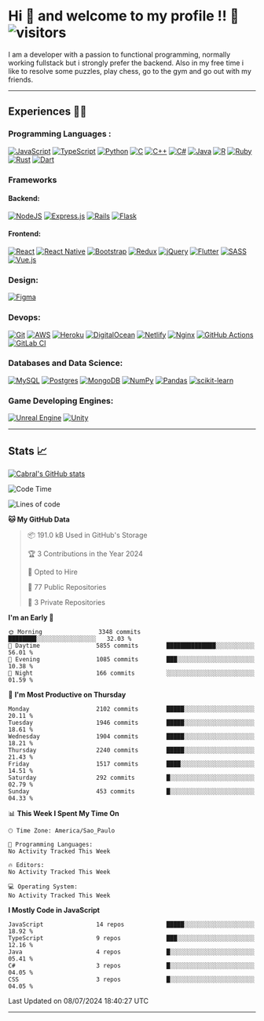 # Hi 👋 and welcome to my profile !! 🦊 ![visitors](https://visitor-badge.glitch.me/badge?page_id=JoaoVictorCabraldeMelo.JoaoVictorCabraldeMelo/JoaoVictorCabraldeMelo.&left_color=green&right_color=red)


I am a developer with a passion to functional programming, normally working fullstack but i strongly prefer the backend. Also in my free time i like to resolve some puzzles, play chess, go to the gym and go out with my friends.


<hr/>

## Experiences  👨‍💻 
  ### Programming Languages : 
  [![JavaScript](https://img.shields.io/badge/javascript-%23323330.svg?style=for-the-badge&logo=javascript&logoColor=%23F7DF1E)](https://developer.mozilla.org/pt-BR/docs/Web/JavaScript)  [![TypeScript](https://img.shields.io/badge/typescript-%23007ACC.svg?style=for-the-badge&logo=typescript&logoColor=white)](https://www.typescriptlang.org) [![Python](https://img.shields.io/badge/python-%2314354C.svg?style=for-the-badge&logo=python&logoColor=white)](https://www.python.org) [![C](https://img.shields.io/badge/c-%2300599C.svg?style=for-the-badge&logo=c&logoColor=white)](https://en.wikipedia.org/wiki/C_(programming_language)) [![C++](https://img.shields.io/badge/c++-%2300599C.svg?style=for-the-badge&logo=c%2B%2B&logoColor=white)](https://en.wikipedia.org/wiki/C%2B%2B) [![C#](https://img.shields.io/badge/c%23-%23239120.svg?style=for-the-badge&logo=c-sharp&logoColor=white)](https://docs.microsoft.com/pt-br/dotnet/csharp/tour-of-csharp/) [![Java](https://img.shields.io/badge/java-%23ED8B00.svg?style=for-the-badge&logo=java&logoColor=white)](https://www.oracle.com/br/java/technologies/) [![R](https://img.shields.io/badge/r-%23276DC3.svg?style=for-the-badge&logo=r&logoColor=white)](https://www.r-project.org) [![Ruby](https://img.shields.io/badge/ruby-%23CC342D.svg?style=for-the-badge&logo=ruby&logoColor=white)](https://www.ruby-lang.org/pt/) [![Rust](https://img.shields.io/badge/rust-%23000000.svg?style=for-the-badge&logo=rust&logoColor=white)](https://www.rust-lang.org/pt-BR) [![Dart](https://img.shields.io/badge/dart-%230175C2.svg?style=for-the-badge&logo=dart&logoColor=white)](https://dart.dev)
 
  ### Frameworks
  #### Backend: 
  [![NodeJS](https://img.shields.io/badge/node.js-%2343853D.svg?style=for-the-badge&logo=node.js&logoColor=white)](https://nodejs.org/en/about/) [![Express.js](https://img.shields.io/badge/express.js-%23404d59.svg?style=for-the-badge&logo=express&logoColor=%2361DAFB)](https://expressjs.com/pt-br/) [![Rails](https://img.shields.io/badge/rails-%23CC0000.svg?style=for-the-badge&logo=ruby-on-rails&logoColor=white)](https://guides.rubyonrails.org) [![Flask](https://img.shields.io/badge/flask-%23000.svg?style=for-the-badge&logo=flask&logoColor=white)](https://flask.palletsprojects.com/en/2.0.x/)

  #### Frontend:
  [![React](https://img.shields.io/badge/react-%2320232a.svg?style=for-the-badge&logo=react&logoColor=%2361DAFB)](https://pt-br.reactjs.org) [![React Native](https://img.shields.io/badge/react_native-%2320232a.svg?style=for-the-badge&logo=react&logoColor=%2361DAFB)](https://reactnative.dev) [![Bootstrap](https://img.shields.io/badge/bootstrap-%23563D7C.svg?style=for-the-badge&logo=bootstrap&logoColor=white)](https://getbootstrap.com) [![Redux](https://img.shields.io/badge/redux-%23593d88.svg?style=for-the-badge&logo=redux&logoColor=white)](https://redux.js.org) [![jQuery](https://img.shields.io/badge/jquery-%230769AD.svg?style=for-the-badge&logo=jquery&logoColor=white)](https://jquery.com) [![Flutter](https://img.shields.io/badge/Flutter-%2302569B.svg?style=for-the-badge&logo=Flutter&logoColor=white)](https://flutter.dev) [![SASS](https://img.shields.io/badge/SASS-hotpink.svg?style=for-the-badge&logo=SASS&logoColor=white)](https://sass-lang.com) [![Vue.js](https://img.shields.io/badge/vuejs-%2335495e.svg?style=for-the-badge&logo=vuedotjs&logoColor=%234FC08D)](https://vuejs.org)

  ### Design:
  [![Figma](https://img.shields.io/badge/figma-%23F24E1E.svg?style=for-the-badge&logo=figma&logoColor=white)](https://www.figma.com)

  ### Devops:
  [![Git](https://img.shields.io/badge/git-%23F05033.svg?style=for-the-badge&logo=git&logoColor=white)](https://git-scm.com) [![AWS](https://img.shields.io/badge/AWS-%23FF9900.svg?style=for-the-badge&logo=amazon-aws&logoColor=white)](https://aws.amazon.com/pt/) [![Heroku](https://img.shields.io/badge/heroku-%23430098.svg?style=for-the-badge&logo=heroku&logoColor=white)](https://www.heroku.com) [![DigitalOcean](https://img.shields.io/badge/DigitalOcean-%230167ff.svg?style=for-the-badge&logo=digitalOcean&logoColor=white)](https://www.digitalocean.com) [![Netlify](https://img.shields.io/badge/netlify-%23000000.svg?style=for-the-badge&logo=netlify&logoColor=#00C7B7)](https://www.netlify.com) [![Nginx](https://img.shields.io/badge/nginx-%23009639.svg?style=for-the-badge&logo=nginx&logoColor=white)](https://www.nginx.com) [![GitHub Actions](https://img.shields.io/badge/githubactions-%232671E5.svg?style=for-the-badge&logo=githubactions&logoColor=white)](https://docs.github.com/pt/actions) [![GitLab CI](https://img.shields.io/badge/GitLabCI-%23181717.svg?style=for-the-badge&logo=gitlab&logoColor=white)](https://docs.gitlab.com/ee/ci/)

  ### Databases and Data Science:
  [![MySQL](https://img.shields.io/badge/mysql-%2300f.svg?style=for-the-badge&logo=mysql&logoColor=white)](https://www.mysql.com) [![Postgres](https://img.shields.io/badge/postgres-%23316192.svg?style=for-the-badge&logo=postgresql&logoColor=white)](https://www.postgresql.org) [![MongoDB](https://img.shields.io/badge/MongoDB-%234ea94b.svg?style=for-the-badge&logo=mongodb&logoColor=white)](https://www.mongodb.com/pt-br) [![NumPy](https://img.shields.io/badge/numpy-%23013243.svg?style=for-the-badge&logo=numpy&logoColor=white)](https://numpy.org) [![Pandas](https://img.shields.io/badge/pandas-%23150458.svg?style=for-the-badge&logo=pandas&logoColor=white)](https://pandas.pydata.org) [![scikit-learn](https://img.shields.io/badge/scikit--learn-%23F7931E.svg?style=for-the-badge&logo=scikit-learn&logoColor=white)](https://scikit-learn.org/stable/)

  ### Game Developing Engines:
  [![Unreal Engine](https://img.shields.io/badge/unrealengine-%23313131.svg?style=for-the-badge&logo=unrealengine&logoColor=white)](https://www.unrealengine.com/en-US/) [![Unity](https://img.shields.io/badge/unity-%23000000.svg?style=for-the-badge&logo=unity&logoColor=white)](https://unity.com)
  
    
<hr/>

## Stats  📈 

[![Cabral's GitHub stats](https://github-readme-stats.vercel.app/api?username=JoaoVictorCabraldeMelo&count_private=true&show_icons=true&theme=omni)](https://github.com/anuraghazra/github-readme-stats)


<!--START_SECTION:waka-->
![Code Time](http://img.shields.io/badge/Code%20Time-1%2C391%20hrs%2021%20mins-blue)

![Lines of code](https://img.shields.io/badge/From%20Hello%20World%20I%27ve%20Written-38.1%20million%20lines%20of%20code-blue)

**🐱 My GitHub Data** 

> 📦 191.0 kB Used in GitHub's Storage 
 > 
> 🏆 3 Contributions in the Year 2024
 > 
> 💼 Opted to Hire
 > 
> 📜 77 Public Repositories 
 > 
> 🔑 3 Private Repositories 
 > 
**I'm an Early 🐤** 

```text
🌞 Morning                3348 commits        ████████░░░░░░░░░░░░░░░░░   32.03 % 
🌆 Daytime                5855 commits        ██████████████░░░░░░░░░░░   56.01 % 
🌃 Evening                1085 commits        ███░░░░░░░░░░░░░░░░░░░░░░   10.38 % 
🌙 Night                  166 commits         ░░░░░░░░░░░░░░░░░░░░░░░░░   01.59 % 
```
📅 **I'm Most Productive on Thursday** 

```text
Monday                   2102 commits        █████░░░░░░░░░░░░░░░░░░░░   20.11 % 
Tuesday                  1946 commits        █████░░░░░░░░░░░░░░░░░░░░   18.61 % 
Wednesday                1904 commits        █████░░░░░░░░░░░░░░░░░░░░   18.21 % 
Thursday                 2240 commits        █████░░░░░░░░░░░░░░░░░░░░   21.43 % 
Friday                   1517 commits        ████░░░░░░░░░░░░░░░░░░░░░   14.51 % 
Saturday                 292 commits         █░░░░░░░░░░░░░░░░░░░░░░░░   02.79 % 
Sunday                   453 commits         █░░░░░░░░░░░░░░░░░░░░░░░░   04.33 % 
```


📊 **This Week I Spent My Time On** 

```text
🕑︎ Time Zone: America/Sao_Paulo

💬 Programming Languages: 
No Activity Tracked This Week

🔥 Editors: 
No Activity Tracked This Week

💻 Operating System: 
No Activity Tracked This Week
```

**I Mostly Code in JavaScript** 

```text
JavaScript               14 repos            █████░░░░░░░░░░░░░░░░░░░░   18.92 % 
TypeScript               9 repos             ███░░░░░░░░░░░░░░░░░░░░░░   12.16 % 
Java                     4 repos             █░░░░░░░░░░░░░░░░░░░░░░░░   05.41 % 
C#                       3 repos             █░░░░░░░░░░░░░░░░░░░░░░░░   04.05 % 
CSS                      3 repos             █░░░░░░░░░░░░░░░░░░░░░░░░   04.05 % 
```




 Last Updated on 08/07/2024 18:40:27 UTC
<!--END_SECTION:waka-->
<hr />
